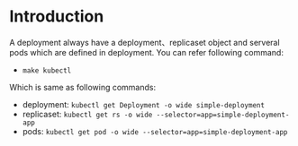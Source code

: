 # Introduction

A deployment always have a deployment、replicaset object and serveral pods which are defined in deployment. You can refer following command:
- `make kubectl`

Which is same as following commands:
- deployment: `kubectl get Deployment -o wide simple-deployment`
- replicaset: `kubectl get rs -o wide --selector=app=simple-deployment-app`
- pods: `kubectl get pod -o wide --selector=app=simple-deployment-app`